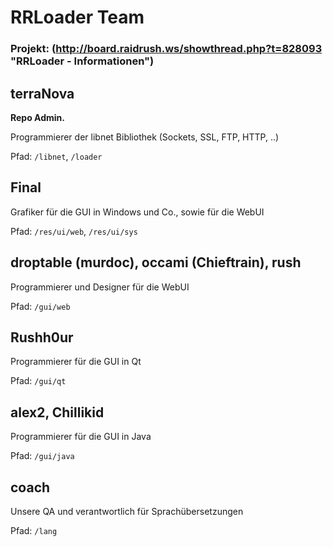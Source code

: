 # RRLoader Team

### Projekt: (http://board.raidrush.ws/showthread.php?t=828093 "RRLoader - Informationen")

## terraNova
**Repo Admin.**

Programmierer der libnet Bibliothek (Sockets, SSL, FTP, HTTP, ..)

Pfad: `/libnet`, `/loader`

## Final
Grafiker für die GUI in Windows und Co., sowie für die WebUI

Pfad: `/res/ui/web`, `/res/ui/sys`

## droptable (murdoc), occami (Chieftrain), rush
Programmierer und Designer für die WebUI 

Pfad: `/gui/web`

## Rushh0ur
Programmierer für die GUI in Qt

Pfad: `/gui/qt`

## alex2, Chillikid
Programmierer für die GUI in Java

Pfad: `/gui/java`

##  coach
Unsere QA und verantwortlich für Sprachübersetzungen

Pfad: `/lang`